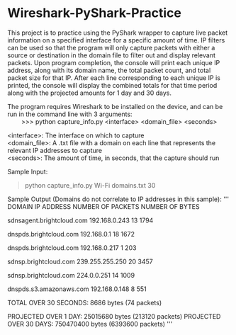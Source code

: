 # Wireshark-PyShark-Practice
This project is to practice using the PyShark wrapper to capture live packet information on a specified interface for a specific amount of time. IP filters can be used so that the program will only capture packets with either a source or destination in the domain file to filter out and display relevant packets. Upon program completion, the console will print each unique IP address, along with its domain name, the total packet count, and total packet size for that IP. After each line corresponding to each unique IP is printed, the console will display the combined totals for that time period along with the projected amounts for 1 day and 30 days.

The program requires Wireshark to be installed on the device, and can be run in the command line with 3 arguments:  
&nbsp;&nbsp;&nbsp;&nbsp;&nbsp;&nbsp;&nbsp;&nbsp;>>> python capture_info.py \<interface> \<domain_file> \<seconds>  

\<interface>: The interface on which to capture  
\<domain_file>: A .txt file with a domain on each line that represents the relevant IP addresses to capture  
\<seconds>: The amount of time, in seconds, that the capture should run

Sample Input:
>python capture_info.py Wi-Fi domains.txt 30

Sample Output (Domains do not correlate to IP addresses in this sample):
'''
DOMAIN                                  IP ADDRESS               NUMBER OF PACKETS        NUMBER OF BYTES

sdnsagent.brightcloud.com               192.168.0.243            13                       1794

dnspds.brightcloud.com                  192.168.0.1              18                       1672

dnspds.brightcloud.com                  192.168.0.217            1                        203

sdnsp.brightcloud.com                   239.255.255.250          20                       3457

sdnsp.brightcloud.com                   224.0.0.251              14                       1009

dnspds.s3.amazonaws.com                 192.168.0.148            8                        551

TOTAL OVER 30 SECONDS:    8686 bytes (74 packets)

PROJECTED OVER 1 DAY:     25015680 bytes (213120 packets)
PROJECTED OVER 30 DAYS:   750470400 bytes (6393600 packets)
'''
